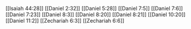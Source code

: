 [[Isaiah 44:28]]
[[Daniel 2:32]]
[[Daniel 5:28]]
[[Daniel 7:5]]
[[Daniel 7:6]]
[[Daniel 7:23]]
[[Daniel 8:3]]
[[Daniel 8:20]]
[[Daniel 8:21]]
[[Daniel 10:20]]
[[Daniel 11:2]]
[[Zechariah 6:3]]
[[Zechariah 6:6]]
